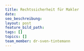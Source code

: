 ```yaml
---
title: Rechtssicherheit für Makler
date:
seo_beschreibung:
layout: post
feature_bild_path:
tags: []
topics: []
team_member: dr-sven-tintemann
---
```

